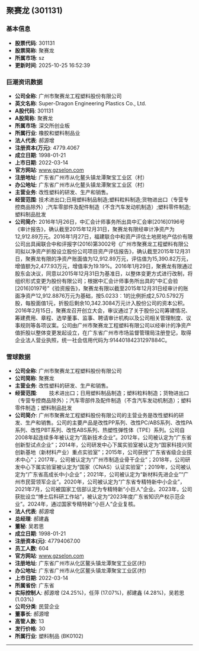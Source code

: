 ## 聚赛龙 (301131)

### 基本信息

- **股票代码**: 301131
- **股票简称**: 聚赛龙
- **所属市场**: sz
- **更新时间**: 2025-10-25 16:52:39

### 巨潮资讯数据

- **公司全称**: 广州市聚赛龙工程塑料股份有限公司
- **英文名称**: Super-Dragon Engineering Plastics Co., Ltd.
- **A股代码**: 301131
- **A股简称**: 聚赛龙
- **所属市场**: 深交所创业板
- **所属行业**: 橡胶和塑料制品业
- **法人代表**: 郝源增
- **注册资本(万元)**: 4779.4067
- **成立日期**: 1998-01-21
- **上市日期**: 2022-03-14
- **官方网站**: www.gzselon.com
- **注册地址**: 广东省广州市从化鳌头镇龙潭聚宝工业区（村）
- **办公地址**: 广东省广州市从化鳌头镇龙潭聚宝工业区（村）
- **主营业务**: 改性塑料的研发、生产和销售。
- **经营范围**: 技术进出口;日用塑料制品制造;塑料粒料制造;货物进出口（专营专控商品除外）;汽车零部件及配件制造（不含汽车发动机制造）;塑料零件制造;塑料制品批发
- **公司简介**: 2016年1月26日，中汇会计师事务所出具中汇会审[2016]0196号《审计报告》，确认截至2015年12月31日，聚赛龙有限经审计净资产为12,912.89万元。2016年1月27日，福建联合中和资产评估土地房地产估价有限公司出具闽联合中和评报字(2016)第3002号《广州市聚赛龙工程塑料有限公司拟以净资产折股设立股份公司项目资产评估报告》，确认截至2015年12月31日，聚赛龙有限的净资产账面值为12,912.89万元，评估值为15,390.82万元，增值额为2,477.93万元，增值率为19.19%。2016年1月29日，聚赛龙有限通过股东会决议，同意以2015年12月31日为基准日，以整体变更方式进行改制，将组织形式变更为股份有限公司；根据中汇会计师事务所出具的“中汇会验[2016]0197号”《验资报告》，聚赛龙有限以截至2015年12月31日经审计的账面净资产12,912.8876万元为基础，按5.0233︰1的比例折成2,570.5792万股，每股面值1元，折股后剩余10,342.3084万元计入股份公司的资本公积。2016年2月15日，聚赛龙召开创立大会，审议通过了关于股份公司筹建情况、筹建费用、章程、选举董事、监事、聘请审计机构以及公司相关管理制度、议事规则等各项议案。公司由广州市聚赛龙工程塑料有限公司以经审计的净资产值折股以整体变更发起设立，在广东省广州市市场监督管理局注册登记，取得企业法人营业执照，统一社会信用代码为:91440184231297884C。

### 雪球数据

- **公司全称**: 广州市聚赛龙工程塑料股份有限公司
- **公司简称**: 聚赛龙
- **主营业务**: 改性塑料的研发、生产和销售。
- **经营范围**: 　　技术进出口；日用塑料制品制造；塑料粒料制造；货物进出口（专营专控商品除外）；汽车零部件及配件制造（不含汽车发动机制造）；塑料零件制造；塑料制品批发
- **公司简介**: 广州市聚赛龙工程塑料股份有限公司的主营业务是改性塑料的研发、生产和销售。公司的主要产品是改性PP系列、改性PC/ABS系列、改性PA系列、改性PBT系列、改性ABS系列、热塑性弹性体（TPE）系列。公司自2008年起连续多年被认定为“高新技术企业”。2012年，公司被认定为“广东省创新型试点企业”；2014年，公司研发中心下属实验室被认定为“国家科技兴贸创新基地（新材料产业）重点实验室”；2015年，公司获授“广东省省级企业技术中心”；2017年，公司被认定为“广州市制造业骨干企业”；2018年，公司研发中心下属实验室被认定为“国家（CNAS）认证实验室”；2019年，公司被认定为“广东省高成长中小企业”；2021年，公司被认定为“新材料先进企业”“广州市民营领军企业”。2020年，公司被认定为“广东省专精特新中小企业”，2021年7月，公司被国家工信部认定为专精特新“小巨人”企业。2023年，公司获批设立“博士后科研工作站”，被认定为“2023年度广东省知识产权示范企业”。2024年，通过国家专精特新“小巨人”企业复核。
- **法人代表**: 郝源增
- **总经理**: 郝建鑫
- **董秘**: 吴若思
- **成立日期**: 1998-01-21
- **注册资本(元)**: 47794067.00
- **员工人数**: 604
- **官方网站**: www.gzselon.com
- **注册地址**: 广东省广州市从化区鳌头镇龙潭聚宝工业区(村)
- **办公地址**: 广东省广州市从化区鳌头镇龙潭聚宝工业区(村)
- **上市日期**: 2022-03-14
- **所属省份**: 广东省
- **实际控制人**: 郝源增 (24.25%)，任萍 (17.07%)，郝建鑫 (4.28%)，吴若思 (1.03%)
- **公司分类**: 民营企业
- **董事长**: 郝源增
- **高管人数**: 13
- **发行价格**: 30
- **所属行业**: 塑料制品 (BK0102)

---